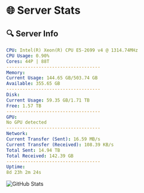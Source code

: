 # 🌐 Server Stats
## 🔍 Server Info
```yaml
CPU: Intel(R) Xeon(R) CPU E5-2699 v4 @ 1314.74MHz
CPU Usage: 0.90%
Cores: 44P | 88T
-----------------------------------
Memory:
Current Usage: 144.65 GB/503.74 GB
Available: 355.65 GB
-----------------------------------
Disk:
Current Usage: 59.35 GB/1.71 TB
Free: 1.57 TB
-----------------------------------
GPU:
No GPU detected
-----------------------------------
Network:
Current Transfer (Sent): 16.59 MB/s
Current Transfer (Received): 108.39 KB/s
Total Sent: 14.94 TB
Total Received: 142.39 GB
-----------------------------------
Uptime:
8d 23h 2m 24s
```
![GitHub Stats](https://img.shields.io/badge/Updated-2025-03-16_20:25:13-blue)